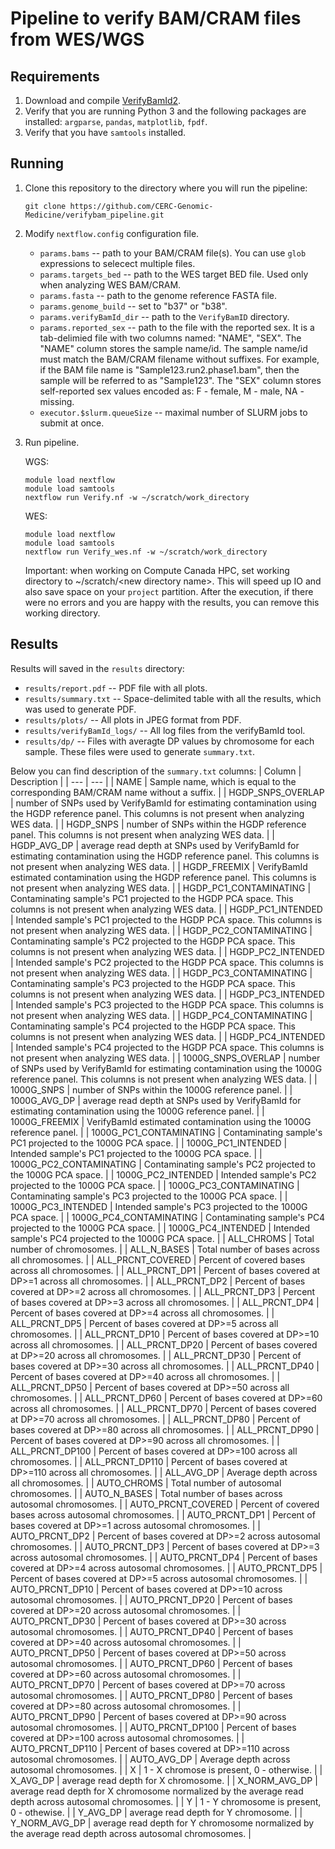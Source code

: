 # Pipeline to verify BAM/CRAM files from WES/WGS

## Requirements

1. Download and compile [VerifyBamId2](https://github.com/Griffan/VerifyBamID).
2. Verify that you are running Python 3 and the following packages are installed: `argparse`, `pandas`, `matplotlib`, `fpdf`.
3. Verify that you have `samtools` installed.

## Running

1. Clone this repository to the directory where you will run the pipeline:
   ```
   git clone https://github.com/CERC-Genomic-Medicine/verifybam_pipeline.git
   ```

2. Modify `nextflow.config` configuration file.
     * `params.bams` -- path to your BAM/CRAM file(s). You can use `glob` expressions to selecect multiple files.
     * `params.targets_bed` -- path to the WES target BED file. Used only when analyzing WES BAM/CRAM.
     * `params.fasta` -- path to the genome reference FASTA file.
     * `params.genome_build` -- set to "b37" or "b38".
     * `params.verifyBamId_dir` -- path to the `VerifyBamID` directory.
     * `params.reported_sex` -- path to the file with the reported sex. It is a tab-delimied file with two columns named: "NAME", "SEX". The "NAME" column stores the sample name/id. The sample name/id must match the BAM/CRAM filename without suffixes. For example, if the BAM file name is "Sample123.run2.phase1.bam", then the sample will be referred to as "Sample123". The "SEX" column stores self-reported sex values encoded as: F - female, M - male, NA - missing.
     * `executor.$slurm.queueSize` -- maximal number of SLURM jobs to submit at once.
  
3. Run pipeline.
   
   WGS:
   ```
   module load nextflow
   module load samtools
   nextflow run Verify.nf -w ~/scratch/work_directory
   ```
   WES:
   ```
   module load nextflow
   module load samtools
   nextflow run Verify_wes.nf -w ~/scratch/work_directory
   ```
   Important: when working on Compute Canada HPC, set working directory to ~/scratch/\<new directory name\>. This will speed up IO and also save space on your `project` partition. After the execution, if there were no errors and you are happy with the results, you can remove this working directory.

## Results
Results will saved in the `results` directory:
  * `results/report.pdf` -- PDF file with all plots.
  * `results/summary.txt` -- Space-delimited table with all the results, which was used to generate PDF.
  * `results/plots/` -- All plots in JPEG format from PDF.
  * `results/verifyBamId_logs/` -- All log files from the verifyBamId tool.
  * `results/dp/` -- Files with averagte DP values by chromosome for each sample. These files were used to generate `summary.txt`.

Below you can find description of the `summary.txt` columns:
 | Column | Description |
 | --- | --- |
 | NAME | Sample name, which is equal to the corresponding BAM/CRAM name without a suffix. |
 | HGDP_SNPS_OVERLAP | number of SNPs used by VerifyBamId for estimating contamination using the HGDP reference panel. This columns is not present when analyzing WES data. |
 | HGDP_SNPS | number of SNPs within the HGDP reference panel. This columns is not present when analyzing WES data. |
 | HGDP_AVG_DP | average read depth at SNPs used by VerifyBamId for estimating contamination using the HGDP reference panel. This columns is not present when analyzing WES data. |
 | HGDP_FREEMIX | VerifyBamId estimated contamination using the HGDP reference panel. This columns is not present when analyzing WES data. |
 | HGDP_PC1_CONTAMINATING | Contaminating sample's PC1 projected to the HGDP PCA space. This columns is not present when analyzing WES data. |
 | HGDP_PC1_INTENDED | Intended sample's PC1 projected to the HGDP PCA space. This columns is not present when analyzing WES data. |
 | HGDP_PC2_CONTAMINATING | Contaminating sample's PC2 projected to the HGDP PCA space. This columns is not present when analyzing WES data. |
 | HGDP_PC2_INTENDED | Intended sample's PC2 projected to the HGDP PCA space. This columns is not present when analyzing WES data. |
 | HGDP_PC3_CONTAMINATING | Contaminating sample's PC3 projected to the HGDP PCA space. This columns is not present when analyzing WES data. |
 | HGDP_PC3_INTENDED | Intended sample's PC3 projected to the HGDP PCA space. This columns is not present when analyzing WES data. |
 | HGDP_PC4_CONTAMINATING | Contaminating sample's PC4 projected to the HGDP PCA space. This columns is not present when analyzing WES data. |
 | HGDP_PC4_INTENDED | Intended sample's PC4 projected to the HGDP PCA space. This columns is not present when analyzing WES data. |
 | 1000G_SNPS_OVERLAP | number of SNPs used by VerifyBamId for estimating contamination using the 1000G reference panel. This columns is not present when analyzing WES data. |
 | 1000G_SNPS | number of SNPs within the 1000G reference panel. |
 | 1000G_AVG_DP | average read depth at SNPs used by VerifyBamId for estimating contamination using the 1000G reference panel. |
 | 1000G_FREEMIX | VerifyBamId estimated contamination using the 1000G reference panel. |
 | 1000G_PC1_CONTAMINATING | Contaminating sample's PC1 projected to the 1000G PCA space. |
 | 1000G_PC1_INTENDED | Intended sample's PC1 projected to the 1000G PCA space. |
 | 1000G_PC2_CONTAMINATING | Contaminating sample's PC2 projected to the 1000G PCA space. |
 | 1000G_PC2_INTENDED | Intended sample's PC2 projected to the 1000G PCA space. |
 | 1000G_PC3_CONTAMINATING | Contaminating sample's PC3 projected to the 1000G PCA space. |
 | 1000G_PC3_INTENDED | Intended sample's PC3 projected to the 1000G PCA space. |
 | 1000G_PC4_CONTAMINATING | Contaminating sample's PC4 projected to the 1000G PCA space. |
 | 1000G_PC4_INTENDED | Intended sample's PC4 projected to the 1000G PCA space. |
 | ALL_CHROMS | Total number of chromosomes. |
 | ALL_N_BASES | Total number of bases across all chromosomes. |
 | ALL_PRCNT_COVERED | Percent of covered bases across all chromosomes. |
 | ALL_PRCNT_DP1 | Percent of bases covered at DP>=1 across all chromosomes. |
 | ALL_PRCNT_DP2 | Percent of bases covered at DP>=2 across all chromosomes. |
 | ALL_PRCNT_DP3 | Percent of bases covered at DP>=3 across all chromosomes. |
 | ALL_PRCNT_DP4 | Percent of bases covered at DP>=4 across all chromosomes. |
 | ALL_PRCNT_DP5 | Percent of bases covered at DP>=5 across all chromosomes. |
 | ALL_PRCNT_DP10 | Percent of bases covered at DP>=10 across all chromosomes. |
 | ALL_PRCNT_DP20 | Percent of bases covered at DP>=20 across all chromosomes. |
 | ALL_PRCNT_DP30 | Percent of bases covered at DP>=30 across all chromosomes. |
 | ALL_PRCNT_DP40 | Percent of bases covered at DP>=40 across all chromosomes. |
 | ALL_PRCNT_DP50 | Percent of bases covered at DP>=50 across all chromosomes. |
 | ALL_PRCNT_DP60 | Percent of bases covered at DP>=60 across all chromosomes. |
 | ALL_PRCNT_DP70 | Percent of bases covered at DP>=70 across all chromosomes. |
 | ALL_PRCNT_DP80 | Percent of bases covered at DP>=80 across all chromosomes. |
 | ALL_PRCNT_DP90 | Percent of bases covered at DP>=90 across all chromosomes. |
 | ALL_PRCNT_DP100 | Percent of bases covered at DP>=100 across all chromosomes. |
 | ALL_PRCNT_DP110 | Percent of bases covered at DP>=110 across all chromosomes. |
 | ALL_AVG_DP | Average depth across all chromosomes. |
 | AUTO_CHROMS | Total number of autosomal chromosomes. |
 | AUTO_N_BASES | Total number of bases across autosomal chromosomes. |
 | AUTO_PRCNT_COVERED | Percent of covered bases across autosomal chromosomes. |
 | AUTO_PRCNT_DP1 | Percent of bases covered at DP>=1 across autosomal chromosomes. |
 | AUTO_PRCNT_DP2 | Percent of bases covered at DP>=2 across autosomal chromosomes. |
 | AUTO_PRCNT_DP3 | Percent of bases covered at DP>=3 across autosomal chromosomes. |
 | AUTO_PRCNT_DP4 | Percent of bases covered at DP>=4 across autosomal chromosomes. |
 | AUTO_PRCNT_DP5 | Percent of bases covered at DP>=5 across autosomal chromosomes. |
 | AUTO_PRCNT_DP10 | Percent of bases covered at DP>=10 across autosomal chromosomes. |
 | AUTO_PRCNT_DP20 | Percent of bases covered at DP>=20 across autosomal chromosomes. |
 | AUTO_PRCNT_DP30 | Percent of bases covered at DP>=30 across autosomal chromosomes. |
 | AUTO_PRCNT_DP40 | Percent of bases covered at DP>=40 across autosomal chromosomes. |
 | AUTO_PRCNT_DP50 | Percent of bases covered at DP>=50 across autosomal chromosomes. |
 | AUTO_PRCNT_DP60 | Percent of bases covered at DP>=60 across autosomal chromosomes. |
 | AUTO_PRCNT_DP70 | Percent of bases covered at DP>=70 across autosomal chromosomes. |
 | AUTO_PRCNT_DP80 | Percent of bases covered at DP>=80 across autosomal chromosomes. |
 | AUTO_PRCNT_DP90 | Percent of bases covered at DP>=90 across autosomal chromosomes. |
 | AUTO_PRCNT_DP100 | Percent of bases covered at DP>=100 across autosomal chromosomes. |
 | AUTO_PRCNT_DP110 | Percent of bases covered at DP>=110 across autosomal chromosomes. |
 | AUTO_AVG_DP | Average depth across autosomal chromosomes. |
 | X | 1 - X chromose is present, 0 - otherwise. |
 | X_AVG_DP | average read depth for X chromosome. |
 | X_NORM_AVG_DP | average read depth for X chromosome normalized by the average read depth across autosomal chromosomes. |
 | Y | 1 - Y chromosome is present, 0 - othewise. |
 | Y_AVG_DP | average read depth for Y chromosome. |
 | Y_NORM_AVG_DP | average read depth for Y chromosome normalized by the average read depth across autosomal chromosomes. |
